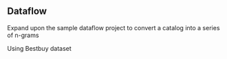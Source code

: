 Dataflow
----------
Expand upon the sample dataflow project to convert a catalog into a series of n-grams

Using Bestbuy dataset